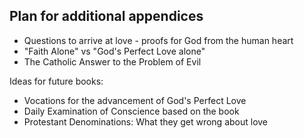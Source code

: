 ## Plan for additional appendices

- Questions to arrive at love - proofs for God from the human heart
- "Faith Alone" vs "God's Perfect Love alone"
- The Catholic Answer to the Problem of Evil


Ideas for future books:
- Vocations for the advancement of God's Perfect Love
- Daily Examination of Conscience based on the book
- Protestant Denominations: What they get wrong about love
